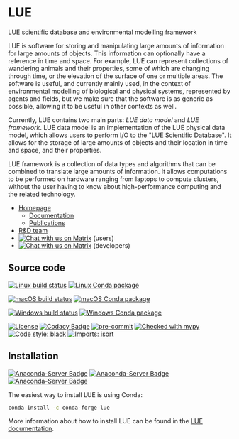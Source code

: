 # LUE
LUE scientific database and environmental modelling framework

LUE is software for storing and manipulating large amounts of information
for large amounts of objects. This information can optionally have a
reference in time and space. For example, LUE can represent collections of
wandering animals and their properties, some of which are changing through
time, or the elevation of the surface of one or multiple areas. The software
is useful, and currently mainly used, in the context of environmental
modelling of biological and physical systems, represented by agents and
fields, but we make sure that the software is as generic as possible,
allowing it to be useful in other contexts as well.

Currently, LUE contains two main parts: *LUE data model* and *LUE
framework*. LUE data model is an implementation of the LUE physical data
model, which allows users to perform I/O to the "LUE Scientific Database".
It allows for the storage of large amounts of objects and their location
in time and space, and their properties.

LUE framework is a collection of data types and algorithms that can be
combined to translate large amounts of information. It allows computations
to be performed on hardware ranging from laptops to compute clusters,
without the user having to know about high-performance computing and
the related technology.

- [Homepage](https://lue.computationalgeography.org)
    - [Documentation](https://lue.computationalgeography.org/doc)
    - [Publications](https://lue.computationalgeography.org/publication)
- [R&D team](https://www.computationalgeography.org)
- [![Chat with us on Matrix](https://img.shields.io/badge/chat-on%20Matrix-%230098D4)](https://matrix.to/#/#lue:matrix.org) (users)
- [![Chat with us on Matrix](https://img.shields.io/badge/chat-on%20Matrix-%230098D4)](https://matrix.to/#/#lue-dev:matrix.org) (developers)


## Source code
[![Linux build status](https://github.com/computationalgeography/lue/workflows/Linux%20CI/badge.svg)](https://github.com/computationalgeography/lue/actions/workflows/linux.yml)
[![Linux Conda package](https://github.com/computationalgeography/lue/actions/workflows/linux-conda.yml/badge.svg)](https://github.com/computationalgeography/lue/actions/workflows/linux-conda.yml)

[![macOS build status](https://github.com/computationalgeography/lue/workflows/macOS%20CI/badge.svg)](https://github.com/computationalgeography/lue/actions/workflows/macos.yml)
[![macOS Conda package](https://github.com/computationalgeography/lue/actions/workflows/macos-conda.yml/badge.svg)](https://github.com/computationalgeography/lue/actions/workflows/macos-conda.yml)

[![Windows build status](https://github.com/computationalgeography/lue/workflows/Windows%20CI/badge.svg)](https://github.com/computationalgeography/lue/actions/workflows/windows.yml)
[![Windows Conda package](https://github.com/computationalgeography/lue/actions/workflows/windows-conda.yml/badge.svg)](https://github.com/computationalgeography/lue/actions/workflows/windows-conda.yml)

[![License](https://img.shields.io/github/license/mashape/apistatus.svg)](https://github.com/computationalgeography/lue/)
[![Codacy Badge](https://app.codacy.com/project/badge/Grade/2c02fc1c5b13424abfc414b82104801d)](https://www.codacy.com/gh/computationalgeography/lue/dashboard?utm_source=github.com&amp;utm_medium=referral&amp;utm_content=computationalgeography/lue&amp;utm_campaign=Badge_Grade)
[![pre-commit](https://img.shields.io/badge/pre--commit-enabled-brightgreen?logo=pre-commit)](https://github.com/pre-commit/pre-commit)
[![Checked with mypy](https://www.mypy-lang.org/static/mypy_badge.svg)](https://mypy-lang.org/)
[![Code style: black](https://img.shields.io/badge/code%20style-black-000000.svg)](https://github.com/psf/black)
[![Imports: isort](https://img.shields.io/badge/%20imports-isort-%231674b1?style=flat&labelColor=ef8336)](https://pycqa.github.io/isort/)


## Installation
[![Anaconda-Server Badge](https://anaconda.org/conda-forge/lue/badges/version.svg)](https://anaconda.org/conda-forge/lue)
[![Anaconda-Server Badge](https://anaconda.org/conda-forge/lue/badges/platforms.svg)](https://anaconda.org/conda-forge/lue)
[![Anaconda-Server Badge](https://anaconda.org/conda-forge/lue/badges/downloads.svg)](https://anaconda.org/conda-forge/lue)

The easiest way to install LUE is using Conda:
```bash
conda install -c conda-forge lue
```

More information about how to install LUE can be found in the [LUE
documentation](https://lue.computationalgeography.org/doc).
